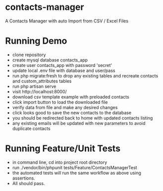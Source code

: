 # contacts-manager
A Contacts Manager with auto Import from CSV / Excel Files

# Running Demo
* clone repository
* create mysql database contacts_app
* create user contacts_app with password 'secret' 
* update local .env file with database and user/pass
* run php migrate:fresh to drop any existing tables and recreate contacts and custom_attributes tables
* run php artisan serve
* visit http://localhost:8000/
* download csv template example with preloaded contacts 
* click import button to load the downloaded file
* verify data from file and make any desired changes
* click looks good to save the new contacts to the database
* you should be redirected back to home with updated contacts listing
* any existing emails will be updated with new parameters to avoid duplicate contacts

# Running Feature/Unit Tests
* in command line, cd into project root directory
* run ./vendor/bin/phpunit tests/Feature/ContactsManagerTest
* the automated tests will run the same workflow as above using assertions. 
* All should pass. 
